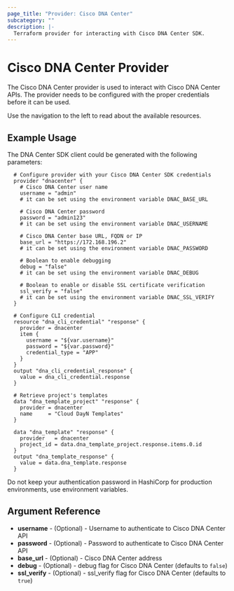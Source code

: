 ```yaml
---
page_title: "Provider: Cisco DNA Center"
subcategory: ""
description: |-
  Terraform provider for interacting with Cisco DNA Center SDK.
---
```


# Cisco DNA Center Provider

The Cisco DNA Center provider is used to interact with Cisco DNA Center APIs. The provider needs to be configured with the proper credentials before it can be used.

Use the navigation to the left to read about the available resources.

## Example Usage

The DNA Center SDK client could be generated with the following parameters:

```hcl
  # Configure provider with your Cisco DNA Center SDK credentials
  provider "dnacenter" {
    # Cisco DNA Center user name
    username = "admin"
    # it can be set using the environment variable DNAC_BASE_URL

    # Cisco DNA Center password
    password = "admin123"
    # it can be set using the environment variable DNAC_USERNAME

    # Cisco DNA Center base URL, FQDN or IP
    base_url = "https://172.168.196.2"
    # it can be set using the environment variable DNAC_PASSWORD

    # Boolean to enable debugging
    debug = "false"
    # it can be set using the environment variable DNAC_DEBUG

    # Boolean to enable or disable SSL certificate verification
    ssl_verify = "false"
    # it can be set using the environment variable DNAC_SSL_VERIFY
  }

  # Configure CLI credential
  resource "dna_cli_credential" "response" {
    provider = dnacenter
    item {
      username = "${var.username}"
      password = "${var.password}"
      credential_type = "APP"
    }
  }
  output "dna_cli_credential_response" {
    value = dna_cli_credential.response
  }

  # Retrieve project's templates
  data "dna_template_project" "response" {
    provider = dnacenter
    name     = "Cloud DayN Templates"
  }

  data "dna_template" "response" {
    provider   = dnacenter
    project_id = data.dna_template_project.response.items.0.id
  }
  output "dna_template_response" {
    value = data.dna_template.response
  }
```

Do not keep your authentication password in HashiCorp for production environments, use environment variables.

## Argument Reference

- **username** - (Optional) - Username to authenticate to Cisco DNA Center API
- **password** - (Optional) - Password to authenticate to Cisco DNA Center API
- **base_url** - (Optional) - Cisco DNA Center address
- **debug** - (Optional) - debug flag for Cisco DNA Center (defaults to `false`)
- **ssl_verify** - (Optional) - ssl_verify flag for Cisco DNA Center (defaults to `true`)
